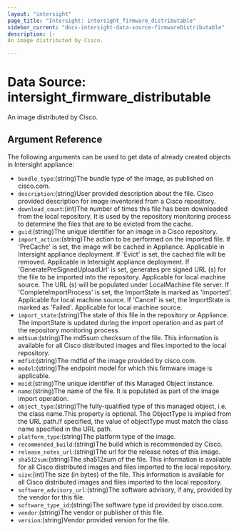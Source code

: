 ```yaml
---
layout: "intersight"
page_title: "Intersight: intersight_firmware_distributable"
sidebar_current: "docs-intersight-data-source-firmwareDistributable"
description: |-
An image distributed by Cisco.

---
```


# Data Source: intersight_firmware_distributable
An image distributed by Cisco.

## Argument Reference
The following arguments can be used to get data of already created objects in Intersight appliance:
* `bundle_type`:(string)The bundle type of the image, as published on cisco.com.
* `description`:(string)User provided description about the file. Cisco provided description for image inventoried from a Cisco repository.
* `download_count`:(int)The number of times this file has been downloaded from the local repository. It is used by the repository monitoring process to determine the files that are to be evicted from the cache.
* `guid`:(string)The unique identifier for an image in a Cisco repository.
* `import_action`:(string)The action to be performed on the imported file. If 'PreCache' is set, the image will be cached in Appliance. Applicable in Intersight appliance deployment. If 'Evict' is set, the cached file will be removed. Applicable in Intersight appliance deployment. If 'GeneratePreSignedUploadUrl' is set, generates pre signed URL (s) for the file to be imported into the repository. Applicable for local machine source. The URL (s) will be populated under LocalMachine file server. If 'CompleteImportProcess' is set, the ImportState is marked as 'Imported'. Applicable for local machine source. If 'Cancel' is set, the ImportState is marked as 'Failed'. Applicable for local machine source.
* `import_state`:(string)The state  of this file in the repository or Appliance. The importState is updated during the import operation and as part of the repository monitoring process.
* `md5sum`:(string)The md5sum checksum of the file. This information is available for all Cisco distributed images and files imported to the local repository.
* `mdfid`:(string)The mdfid of the image provided by cisco.com.
* `model`:(string)The endpoint model for which this firmware image is applicable.
* `moid`:(string)The unique identifier of this Managed Object instance.
* `name`:(string)The name of the file. It is populated as part of the image import operation.
* `object_type`:(string)The fully-qualified type of this managed object, i.e. the class name.This property is optional. The ObjectType is implied from the URL path.If specified, the value of objectType must match the class name specified in the URL path.
* `platform_type`:(string)The platform type of the image.
* `recommended_build`:(string)The build which is recommended by Cisco.
* `release_notes_url`:(string)The url for the release notes of this image.
* `sha512sum`:(string)The sha512sum of the file. This information is available for all Cisco distributed images and files imported to the local repository.
* `size`:(int)The size (in bytes) of the file. This information is available for all Cisco distributed images and files imported to the local repository.
* `software_advisory_url`:(string)The software advisory, if any, provided by the vendor for this file.
* `software_type_id`:(string)The software type id provided by cisco.com.
* `vendor`:(string)The vendor or publisher of this file.
* `version`:(string)Vendor provided version for the file.

